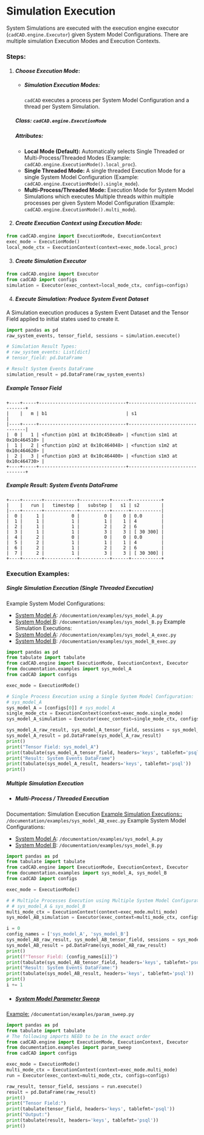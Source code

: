 Simulation Execution
==
System Simulations are executed with the execution engine executor (`cadCAD.engine.Executor`) given System Model 
Configurations. There are multiple simulation Execution Modes and Execution Contexts.

### Steps:
1. #### *Choose Execution Mode*:
    * ##### Simulation Execution Modes:
        `cadCAD` executes a process per System Model Configuration and a thread per System Simulation.
    ##### Class: `cadCAD.engine.ExecutionMode`
    ##### Attributes:
    * **Local Mode (Default):** Automatically selects Single Threaded or Multi-Process/Threaded Modes (Example: 
    `cadCAD.engine.ExecutionMode().local_proc`).
    * **Single Threaded Mode:** A single threaded Execution Mode for a single System Model Configuration (Example: 
    `cadCAD.engine.ExecutionMode().single_mode`).
    * **Multi-Process/Threaded Mode:** Execution Mode for System Model Simulations which executes Multiple threads within 
    multiple processes per given System Model Configuration (Example: `cadCAD.engine.ExecutionMode().multi_mode`).
2. #### *Create Execution Context using Execution Mode:*
```python
from cadCAD.engine import ExecutionMode, ExecutionContext
exec_mode = ExecutionMode()
local_mode_ctx = ExecutionContext(context=exec_mode.local_proc)
```
3. #### *Create Simulation Executor*
```python
from cadCAD.engine import Executor
from cadCAD import configs
simulation = Executor(exec_context=local_mode_ctx, configs=configs)
```
4. #### *Execute Simulation: Produce System Event Dataset*
A Simulation execution produces a System Event Dataset and the Tensor Field applied to initial states used to create it. 
```python
import pandas as pd
raw_system_events, tensor_field, sessions = simulation.execute()

# Simulation Result Types:
# raw_system_events: List[dict] 
# tensor_field: pd.DataFrame

# Result System Events DataFrame
simulation_result = pd.DataFrame(raw_system_events)
```

##### Example Tensor Field
```
+----+-----+--------------------------------+--------------------------------+
|    |   m | b1                             | s1                             |
|----+-----+--------------------------------+--------------------------------|
|  0 |   1 | <function p1m1 at 0x10c458ea0> | <function s1m1 at 0x10c464510> |
|  1 |   2 | <function p1m2 at 0x10c464048> | <function s1m2 at 0x10c464620> |
|  2 |   3 | <function p1m3 at 0x10c464400> | <function s1m3 at 0x10c464730> |
+----+-----+--------------------------------+--------------------------------+
```

##### Example Result: System Events DataFrame
```
+----+-------+------------+-----------+------+-----------+
|    |   run |   timestep |   substep |   s1 | s2        |
|----+-------+------------+-----------+------+-----------|
|  0 |     1 |          0 |         0 |    0 | 0.0       |
|  1 |     1 |          1 |         1 |    1 | 4         |
|  2 |     1 |          1 |         2 |    2 | 6         |
|  3 |     1 |          1 |         3 |    3 | [ 30 300] |
|  4 |     2 |          0 |         0 |    0 | 0.0       |
|  5 |     2 |          1 |         1 |    1 | 4         |
|  6 |     2 |          1 |         2 |    2 | 6         |
|  7 |     2 |          1 |         3 |    3 | [ 30 300] |
+----+-------+------------+-----------+------+-----------+
```

### Execution Examples:
##### Single Simulation Execution (Single Threaded Execution)
Example System Model Configurations: 
* [System Model A](examples/sys_model_A.py): `/documentation/examples/sys_model_A.py`
* [System Model B](examples/sys_model_B.py): `/documentation/examples/sys_model_B.py`
Example Simulation Executions:
* [System Model A](examples/sys_model_A_exec.py): `/documentation/examples/sys_model_A_exec.py`
* [System Model B](examples/sys_model_B_exec.py): `/documentation/examples/sys_model_B_exec.py`
```python
import pandas as pd
from tabulate import tabulate
from cadCAD.engine import ExecutionMode, ExecutionContext, Executor
from documentation.examples import sys_model_A
from cadCAD import configs

exec_mode = ExecutionMode()

# Single Process Execution using a Single System Model Configuration:
# sys_model_A
sys_model_A = [configs[0]] # sys_model_A
single_mode_ctx = ExecutionContext(context=exec_mode.single_mode)
sys_model_A_simulation = Executor(exec_context=single_mode_ctx, configs=sys_model_A)

sys_model_A_raw_result, sys_model_A_tensor_field, sessions = sys_model_A_simulation.execute()
sys_model_A_result = pd.DataFrame(sys_model_A_raw_result)
print()
print("Tensor Field: sys_model_A")
print(tabulate(sys_model_A_tensor_field, headers='keys', tablefmt='psql'))
print("Result: System Events DataFrame")
print(tabulate(sys_model_A_result, headers='keys', tablefmt='psql'))
print()
```

##### Multiple Simulation Execution

* ##### *Multi-Process / Threaded Execution*
Documentation: Simulation Execution 
[Example Simulation Executions::](examples/sys_model_AB_exec.py) `/documentation/examples/sys_model_AB_exec.py`
Example System Model Configurations: 
* [System Model A](examples/sys_model_A.py): `/documentation/examples/sys_model_A.py`
* [System Model B](examples/sys_model_B.py): `/documentation/examples/sys_model_B.py`
```python
import pandas as pd
from tabulate import tabulate
from cadCAD.engine import ExecutionMode, ExecutionContext, Executor
from documentation.examples import sys_model_A, sys_model_B
from cadCAD import configs

exec_mode = ExecutionMode()

# # Multiple Processes Execution using Multiple System Model Configurations:
# # sys_model_A & sys_model_B
multi_mode_ctx = ExecutionContext(context=exec_mode.multi_mode)
sys_model_AB_simulation = Executor(exec_context=multi_mode_ctx, configs=configs)

i = 0
config_names = ['sys_model_A', 'sys_model_B']
sys_model_AB_raw_result, sys_model_AB_tensor_field, sessions = sys_model_AB_simulation.execute()
sys_model_AB_result = pd.DataFrame(sys_model_AB_raw_result)
print()
print(f"Tensor Field: {config_names[i]}")
print(tabulate(sys_model_AB_tensor_field, headers='keys', tablefmt='psql'))
print("Result: System Events DataFrame:")
print(tabulate(sys_model_AB_result, headers='keys', tablefmt='psql'))
print()
i += 1
```

* ##### [*System Model Parameter Sweep*](System_Model_Parameter_Sweep.md) 

[Example:](examples/param_sweep.py) `/documentation/examples/param_sweep.py`
```python
import pandas as pd
from tabulate import tabulate
# The following imports NEED to be in the exact order
from cadCAD.engine import ExecutionMode, ExecutionContext, Executor
from documentation.examples import param_sweep
from cadCAD import configs

exec_mode = ExecutionMode()
multi_mode_ctx = ExecutionContext(context=exec_mode.multi_mode)
run = Executor(exec_context=multi_mode_ctx, configs=configs)

raw_result, tensor_field, sessions = run.execute()
result = pd.DataFrame(raw_result)
print()
print("Tensor Field:")
print(tabulate(tensor_field, headers='keys', tablefmt='psql'))
print("Output:")
print(tabulate(result, headers='keys', tablefmt='psql'))
print()
```
